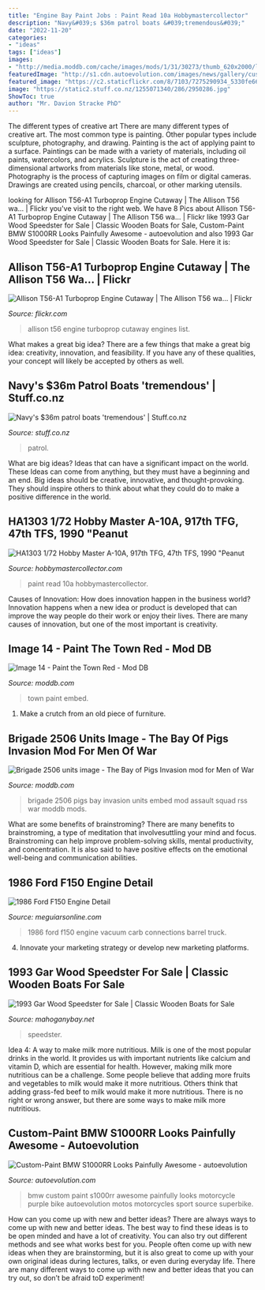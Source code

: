 ```yaml
---
title: "Engine Bay Paint Jobs : Paint Read 10a Hobbymastercollector"
description: "Navy&#039;s $36m patrol boats &#039;tremendous&#039;"
date: "2022-11-20"
categories:
- "ideas"
tags: ["ideas"]
images:
- "http://media.moddb.com/cache/images/mods/1/31/30273/thumb_620x2000/light_weapons.png"
featuredImage: "http://s1.cdn.autoevolution.com/images/news/gallery/custom-paint-bmw-s1000rr-looks-painfully-awesome-photo-gallery_15.jpg"
featured_image: "https://c2.staticflickr.com/8/7103/7275290934_5330fe6667_z.jpg"
image: "https://static2.stuff.co.nz/1255071340/286/2950286.jpg"
ShowToc: true
author: "Mr. Davion Stracke PhD"
---
```



The different types of creative art
There are many different types of creative art. The most common type is painting. Other popular types include sculpture, photography, and drawing.
Painting is the act of applying paint to a surface. Paintings can be made with a variety of materials, including oil paints, watercolors, and acrylics. Sculpture is the act of creating three-dimensional artworks from materials like stone, metal, or wood. Photography is the process of capturing images on film or digital cameras. Drawings are created using pencils, charcoal, or other marking utensils.

	

		
looking for Allison T56-A1 Turboprop Engine Cutaway | The Allison T56 wa… | Flickr you've visit to the right web. We have 8 Pics about Allison T56-A1 Turboprop Engine Cutaway | The Allison T56 wa… | Flickr like 1993 Gar Wood Speedster for Sale | Classic Wooden Boats for Sale, Custom-Paint BMW S1000RR Looks Painfully Awesome - autoevolution and also 1993 Gar Wood Speedster for Sale | Classic Wooden Boats for Sale. Here it is:
		
    
## Allison T56-A1 Turboprop Engine Cutaway | The Allison T56 Wa… | Flickr

<img loading=lazy src="https://c2.staticflickr.com/8/7103/7275290934_5330fe6667_z.jpg" onerror="this.onerror=null;this.src='https://tse4.mm.bing.net/th?id=OIP.LSKxnck9l3IvawCvILoTYgHaE6&amp;pid=15.1';" alt="Allison T56-A1 Turboprop Engine Cutaway | The Allison T56 wa… | Flickr">

_Source: flickr.com_

>allison t56 engine turboprop cutaway engines list. 

	

What makes a great big idea?
There are a few things that make a great big idea: creativity, innovation, and feasibility. If you have any of these qualities, your concept will likely be accepted by others as well.

    
## Navy&#039;s $36m Patrol Boats &#039;tremendous&#039; | Stuff.co.nz

<img loading=lazy src="https://static2.stuff.co.nz/1255071340/286/2950286.jpg" onerror="this.onerror=null;this.src='https://tse1.mm.bing.net/th?id=OIP.P0ZHnR00PcA0hHNxLA56BwHaEU&amp;pid=15.1';" alt="Navy&#039;s $36m patrol boats &#039;tremendous&#039; | Stuff.co.nz">

_Source: stuff.co.nz_

>patrol. 

	

What are big ideas? Ideas that can have a significant impact on the world. These Ideas can come from anything, but they must have a beginning and an end. Big ideas should be creative, innovative, and thought-provoking. They should inspire others to think about what they could do to make a positive difference in the world.

    
## HA1303 1/72 Hobby Master A-10A, 917th TFG, 47th TFS, 1990 &quot;Peanut

<img loading=lazy src="https://hobbymastercollector.com/files/HA1303-6.jpg" onerror="this.onerror=null;this.src='https://tse4.mm.bing.net/th?id=OIP.cDurj_df5R_Ir6AGt0QaGAHaGe&amp;pid=15.1';" alt="HA1303 1/72 Hobby Master A-10A, 917th TFG, 47th TFS, 1990 &quot;Peanut">

_Source: hobbymastercollector.com_

>paint read 10a hobbymastercollector. 

	

Causes of Innovation: How does innovation happen in the business world?
Innovation happens when a new idea or product is developed that can improve the way people do their work or enjoy their lives. There are many causes of innovation, but one of the most important is creativity.

    
## Image 14 - Paint The Town Red - Mod DB

<img loading=lazy src="https://media.moddb.com/cache/images/games/1/45/44756/thumb_620x2000/ss_7a59b7ffd791ee02900440d9adccaa693.jpg" onerror="this.onerror=null;this.src='https://tse3.mm.bing.net/th?id=OIP.Y4HtfC_j2u00-noypTBltgHaEK&amp;pid=15.1';" alt="Image 14 - Paint the Town Red - Mod DB">

_Source: moddb.com_

>town paint embed. 

	

1. Make a crutch from an old piece of furniture.

    
## Brigade 2506 Units Image - The Bay Of Pigs Invasion Mod For Men Of War

<img loading=lazy src="http://media.moddb.com/cache/images/mods/1/31/30273/thumb_620x2000/light_weapons.png" onerror="this.onerror=null;this.src='https://tse3.mm.bing.net/th?id=OIP.h9xro-oUcN5QSR60u0H5ggHaEM&amp;pid=15.1';" alt="Brigade 2506 units image - The Bay of Pigs Invasion mod for Men of War">

_Source: moddb.com_

>brigade 2506 pigs bay invasion units embed mod assault squad rss war moddb mods. 

	

What are some benefits of brainstroming?
There are many benefits to brainstroming, a type of meditation that involvesuttling your mind and focus. Brainstroming can help improve problem-solving skills, mental productivity, and concentration. It is also said to have positive effects on the emotional well-being and communication abilities.

    
## 1986 Ford F150 Engine Detail

<img loading=lazy src="http://archive.meguiarsonline.com/forums/photopost/data/500/6a.JPG" onerror="this.onerror=null;this.src='https://tse3.mm.bing.net/th?id=OIP.iGm8T53QTAWbd1kFOIXPHwHaFj&amp;pid=15.1';" alt="1986 Ford F150 Engine Detail">

_Source: meguiarsonline.com_

>1986 ford f150 engine vacuum carb connections barrel truck. 

	

4. Innovate your marketing strategy or develop new marketing platforms.

    
## 1993 Gar Wood Speedster For Sale | Classic Wooden Boats For Sale

<img loading=lazy src="https://www.mahoganybay.net/wp-content/uploads/2017/10/20171009_172742.jpeg" onerror="this.onerror=null;this.src='https://tse3.mm.bing.net/th?id=OIP.7P5klWGQMUvKcLx_gSEEywHaDX&amp;pid=15.1';" alt="1993 Gar Wood Speedster for Sale | Classic Wooden Boats for Sale">

_Source: mahoganybay.net_

>speedster. 

	

Idea 4: A way to make milk more nutritious.
Milk is one of the most popular drinks in the world. It provides us with important nutrients like calcium and vitamin D, which are essential for health. However, making milk more nutritious can be a challenge. Some people believe that adding more fruits and vegetables to milk would make it more nutritious. Others think that adding grass-fed beef to milk would make it more nutritious. There is no right or wrong answer, but there are some ways to make milk more nutritious.

    
## Custom-Paint BMW S1000RR Looks Painfully Awesome - Autoevolution

<img loading=lazy src="http://s1.cdn.autoevolution.com/images/news/gallery/custom-paint-bmw-s1000rr-looks-painfully-awesome-photo-gallery_15.jpg" onerror="this.onerror=null;this.src='https://tse2.mm.bing.net/th?id=OIP.HQ6Du87jP4X4grhTf4rFDQHaE8&amp;pid=15.1';" alt="Custom-Paint BMW S1000RR Looks Painfully Awesome - autoevolution">

_Source: autoevolution.com_

>bmw custom paint s1000rr awesome painfully looks motorcycle purple bike autoevolution motos motorcycles sport source superbike. 

	

How can you come up with new and better ideas?
There are always ways to come up with new and better ideas. The best way to find these ideas is to be open minded and have a lot of creativity. You can also try out different methods and see what works best for you. People often come up with new ideas when they are brainstorming, but it is also great to come up with your own original ideas during lectures, talks, or even during everyday life. There are many different ways to come up with new and better ideas that you can try out, so don’t be afraid toD experiment!

